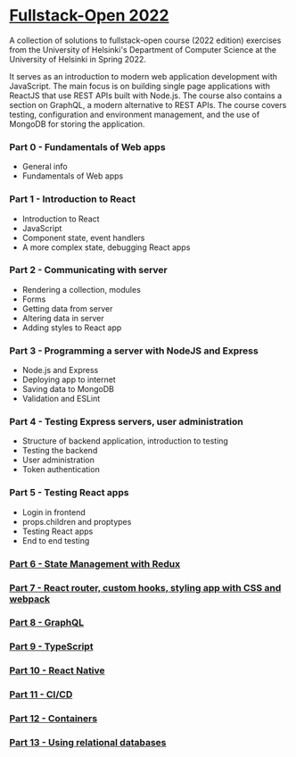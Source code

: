 # [Fullstack-Open 2022](https://fullstackopen.com/en/about)
A collection of solutions to fullstack-open course (2022 edition) exercises from the University of Helsinki's Department of Computer Science at the University of Helsinki in Spring 2022.

It serves as an introduction to modern web application development with JavaScript. The main focus is on building single page applications with ReactJS that use REST APIs built with Node.js. The course also contains a section on GraphQL, a modern alternative to REST APIs.
The course covers testing, configuration and environment management, and the use of MongoDB for storing the application.


### Part 0 - Fundamentals of Web apps
* General info
* Fundamentals of Web apps

### Part 1 - Introduction to React
* Introduction to React
* JavaScript
* Component state, event handlers
* A more complex state, debugging React apps

### Part 2 - Communicating with server
* Rendering a collection, modules
*  Forms
*  Getting data from server
*  Altering data in server
*  Adding styles to React app

### Part 3 - Programming a server with NodeJS and Express
*  Node.js and Express
*  Deploying app to internet
*  Saving data to MongoDB
*  Validation and ESLint


### Part 4 - Testing Express servers, user administration
* Structure of backend application, introduction to testing
* Testing the backend
*  User administration
*  Token authentication


### Part 5 - Testing React apps
* Login in frontend
* props.children and proptypes
*  Testing React apps
*  End to end testing


### [Part 6 - State Management with Redux](https://fullstackopen.com/en/part6)


### [Part 7 - React router, custom hooks, styling app with CSS and webpack](https://fullstackopen.com/en/part7)



### [Part 8 - GraphQL](https://fullstackopen.com/en/part8)


### [Part 9 - TypeScript](https://fullstackopen.com/en/part9)


### [Part 10 - React Native](https://fullstackopen.com/en/part10)


### [Part 11 - CI/CD](https://fullstackopen.com/en/part11)


### [Part 12 - Containers](https://fullstackopen.com/en/part12)


### [Part 13 - Using relational databases](https://fullstackopen.com/en/part13)








